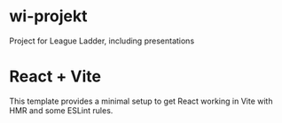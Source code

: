 # wi-projekt

Project for League Ladder, including presentations

# React + Vite

This template provides a minimal setup to get React working in Vite with HMR and some ESLint rules.
